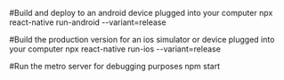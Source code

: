 #Build and deploy to an android device plugged into your computer
npx react-native run-android  --variant=release

#Build the production version for an ios simulator or device plugged into your computer
npx react-native run-ios  --variant=release

#Run the metro server for debugging purposes
npm start

